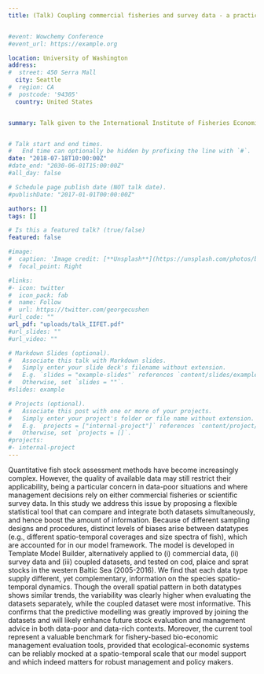 ```yaml
---
title: (Talk) Coupling commercial fisheries and survey data - a practical solution to boost the amount of information in data-poor context


#event: Wowchemy Conference
#event_url: https://example.org

location: University of Washington
address:
#  street: 450 Serra Mall
  city: Seattle
#  region: CA
#  postcode: '94305'
  country: United States


summary: Talk given to the International Institute of Fisheries Economics & Trade (IIFET) conference (IIFET-2018)


# Talk start and end times.
#   End time can optionally be hidden by prefixing the line with `#`.
date: "2018-07-18T10:00:00Z"
#date_end: "2030-06-01T15:00:00Z"
#all_day: false

# Schedule page publish date (NOT talk date).
#publishDate: "2017-01-01T00:00:00Z"

authors: []
tags: []

# Is this a featured talk? (true/false)
featured: false

#image:
#  caption: 'Image credit: [**Unsplash**](https://unsplash.com/photos/bzdhc5b3Bxs)'
#  focal_point: Right

#links:
#- icon: twitter
#  icon_pack: fab
#  name: Follow
#  url: https://twitter.com/georgecushen
#url_code: ""
url_pdf: "uploads/talk_IIFET.pdf"
#url_slides: ""
#url_video: ""

# Markdown Slides (optional).
#   Associate this talk with Markdown slides.
#   Simply enter your slide deck's filename without extension.
#   E.g. `slides = "example-slides"` references `content/slides/example-slides.md`.
#   Otherwise, set `slides = ""`.
#slides: example

# Projects (optional).
#   Associate this post with one or more of your projects.
#   Simply enter your project's folder or file name without extension.
#   E.g. `projects = ["internal-project"]` references `content/project/deep-learning/index.md`.
#   Otherwise, set `projects = []`.
#projects:
#- internal-project
---
```


Quantitative fish stock assessment methods have become increasingly complex. However, the quality of available data may still restrict their applicability, being a particular concern in data-poor situations and where management decisions rely on either commercial fisheries or scientific survey data. In this study we address this issue by proposing a flexible statistical tool that can compare and integrate both datasets simultaneously, and hence boost the amount of information. Because of different sampling designs and procedures, distinct levels of biases arise between datatypes (e.g., different spatio-temporal coverages and size spectra of fish), which are accounted for in our model framework. The model is developed in Template Model Builder, alternatively applied to (i) commercial data, (ii) survey data and (iii) coupled datasets, and tested on cod, plaice and sprat stocks in the western Baltic Sea (2005-2016). We find that each data type supply different, yet complementary, information on the species spatio-temporal dynamics. Though the overall spatial pattern in both datatypes shows similar trends, the variability was clearly higher when evaluating the datasets separately, while the coupled dataset were most informative. This confirms that the predictive modelling was greatly improved by joining the datasets and will likely enhance future stock evaluation and management advice in both data-poor and data-rich contexts. Moreover, the current tool represent a valuable benchmark for fishery-based bio-economic management evaluation tools, provided that ecological-economic systems can be reliably mocked at a spatio-temporal scale that our model support and which indeed matters for robust management and policy makers.



<!--
!{{% callout note %}}
Click on the **Slides** button above to view the built-in slides feature.
{{% /callout %}}

<!--Slides can be added in a few ways:

- **Create** slides using Wowchemy's [*Slides*](https://wowchemy.com/docs/managing-content/#create-slides) feature and link using `slides` parameter in the front matter of the talk file
- **Upload** an existing slide deck to `static/` and link using `url_slides` parameter in the front matter of the talk file
- **Embed** your slides (e.g. Google Slides) or presentation video on this page using [shortcodes](https://wowchemy.com/docs/writing-markdown-latex/).


Further event details, including [page elements](https://wowchemy.com/docs/writing-markdown-latex/) such as image galleries, can be added to the body of this page.-->
